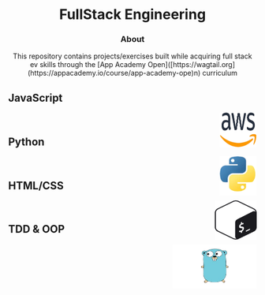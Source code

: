 <!-- PROJECT TITLE -->
  <h1 align="center">FullStack Engineering</h1>
<h3 align="center">
 About
</h3>
<p align="center"> This repository contains projects/exercises built while acquiring full stack ev skills through the [App Academy Open]([https://wagtail.org](https://appacademy.io/course/app-academy-ope)n) curriculum</p>

## JavaScript

<img align="right" src="./assets/aws.png" width="75" height="70" alt="AWS"> 


<br>

## Python

<img align="right" src="./assets/python.png" width="75" height="80" alt="python"> 

<br>

## HTML/CSS

<img align="right" src="./assets/shell_scripting.png" width="85" height="80" alt="shell_scripting"> 


<br>

## TDD & OOP

<img align="right" src="./assets/golang.png" width="170" height="90" alt="golang"> 


<br>
